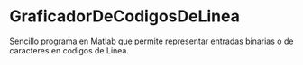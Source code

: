 # GraficadorDeCodigosDeLinea
Sencillo programa en Matlab que permite representar entradas binarias o de caracteres en codigos de Linea.
